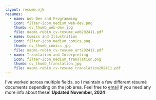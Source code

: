 ```yaml
---
layout: resume.njk
resumes:
  - name: Web Dev and Programming
    icon: filter-icon_medium_web-dev.png
    thumb: cv_thumb_web-dev.jpg
    file: naomi-rubin_cv-resume_web202411.pdf
  - name: Comics and Illustration
    icon: filter-icon_medium_comics.png
    thumb: cv_thumb_comics.jpg
    file: naomi-rubin_cv-resume_art202411.pdf
  - name: Translation and Interpreting
    icon: filter-icon_medium_translation.png
    thumb: cv_thumb_translation.jpg
    file: naomi-rubin_cv-resume_translation202411.pdf
---
```


I've worked across multiple fields, so I maintain a few different résumé documents depending on the job area. Feel free to [email](mailto:hi@naomi.computer?subject=Naomi%20Rubin:%20naomi.computer%20Website%20Contact) if you need any more info about these! **Updated November, 2024**
